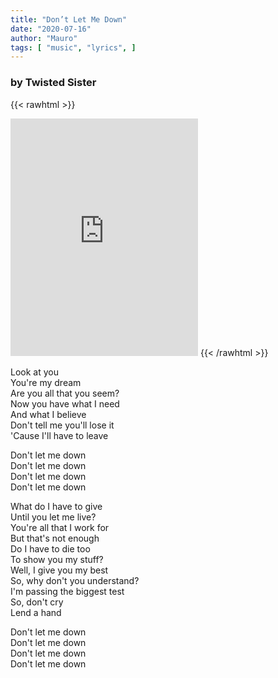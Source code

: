 ```yaml
---
title: "Don’t Let Me Down"
date: "2020-07-16"
author: "Mauro"
tags: [ "music", "lyrics", ]
---
```


### by Twisted Sister

{{< rawhtml >}}
<iframe src="https://open.spotify.com/embed/track/7kkp5zbybXp9irVxfT2h4O" width="300" height="380" frameborder="0" allowtransparency="true" allow="encrypted-media"></iframe>
{{< /rawhtml >}}

Look at you\
You're my dream\
Are you all that you seem?\
Now you have what I need\
And what I believe\
Don't tell me you'll lose it\
'Cause I'll have to leave

Don't let me down\
Don't let me down\
Don't let me down\
Don't let me down

What do I have to give\
Until you let me live?\
You're all that I work for\
But that's not enough\
Do I have to die too\
To show you my stuff?\
Well, I give you my best\
So, why don't you understand?\
I'm passing the biggest test\
So, don't cry\
Lend a hand

Don't let me down\
Don't let me down\
Don't let me down\
Don't let me down